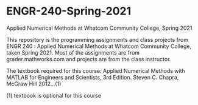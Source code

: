 # ENGR-240-Spring-2021
Applied Numerical Methods at Whatcom Community College, Spring 2021

This repository is the programming assignments  and class projects from ENGR 240 : 
Applied Numerical Methods at Whatcom Community College, taken 
Spring 2021. Most of the assignments are from grader.mathworks.com and 
projects are from the class instructor.

The textbook required for this course:
Applied Numerical Methods with MATLAB for Engineers and Scientists, 3rd Edition. Steven C. Chapra, McGraw Hill 2012...(1)

(1) textbook is optional for this course
